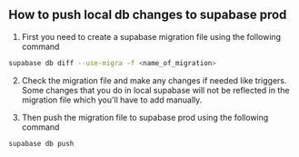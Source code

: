 ## How to push local db changes to supabase prod

1. First you need to create a supabase migration file using the following command

```sh
supabase db diff --use-migra -f <name_of_migration>
```

2. Check the migration file and make any changes if needed like triggers. Some changes that you do in local supabase will not be reflected in the migration file which you'll have to add manually.

3. Then push the migration file to supabase prod using the following command

```sh
supabase db push
```

